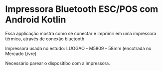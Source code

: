 # Impressora Bluetooth ESC/POS com Android Kotlin

Essa applicação mostra como se conectar e imprimir em uma impressora térmica, através de conexão bluetooth.

Impressora usada no estudo: LUOGAO - M5809 - 58mm (encotrada no Mercado Livre)

Necessário parear o dispositibo com a impressora.

